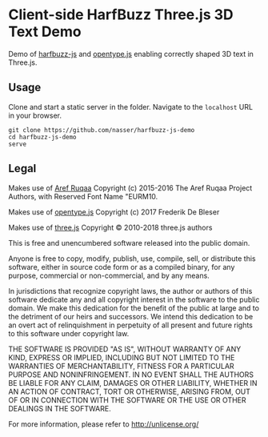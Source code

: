 Client-side HarfBuzz Three.js 3D Text Demo
==========================================

Demo of [harfbuzz-js](https://github.com/nasser/harfbuzz-js) and [opentype.js](https://github.com/nodebox/opentype.js) enabling correctly shaped 3D text in Three.js.

Usage
-----

Clone and start a static server in the folder. Navigate to the `localhost` URL in your browser.

```
git clone https://github.com/nasser/harfbuzz-js-demo
cd harfbuzz-js-demo
serve
```

Legal
-----

Makes use of [Aref Ruqaa](https://github.com/alif-type/aref-ruqaa) Copyright (c) 2015-2016 The Aref Ruqaa Project Authors, with Reserved Font Name "EURM10.

Makes use of [opentype.js](https://github.com/nodebox/opentype.js) Copyright (c) 2017 Frederik De Bleser

Makes use of [three.js](https://github.com/mrdoob/three.js) Copyright © 2010-2018 three.js authors


This is free and unencumbered software released into the public domain.

Anyone is free to copy, modify, publish, use, compile, sell, or
distribute this software, either in source code form or as a compiled
binary, for any purpose, commercial or non-commercial, and by any
means.

In jurisdictions that recognize copyright laws, the author or authors
of this software dedicate any and all copyright interest in the
software to the public domain. We make this dedication for the benefit
of the public at large and to the detriment of our heirs and
successors. We intend this dedication to be an overt act of
relinquishment in perpetuity of all present and future rights to this
software under copyright law.

THE SOFTWARE IS PROVIDED "AS IS", WITHOUT WARRANTY OF ANY KIND,
EXPRESS OR IMPLIED, INCLUDING BUT NOT LIMITED TO THE WARRANTIES OF
MERCHANTABILITY, FITNESS FOR A PARTICULAR PURPOSE AND NONINFRINGEMENT.
IN NO EVENT SHALL THE AUTHORS BE LIABLE FOR ANY CLAIM, DAMAGES OR
OTHER LIABILITY, WHETHER IN AN ACTION OF CONTRACT, TORT OR OTHERWISE,
ARISING FROM, OUT OF OR IN CONNECTION WITH THE SOFTWARE OR THE USE OR
OTHER DEALINGS IN THE SOFTWARE.

For more information, please refer to <http://unlicense.org/>